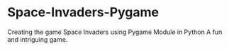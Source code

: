 # Space-Invaders-Pygame
Creating the game Space Invaders using Pygame Module in Python
A fun and intriguing game.
